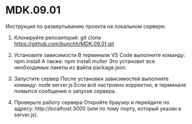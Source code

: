 # MDK.09.01

Инструкция по развертыванию проекта на локальном сервере:

1. Клонируйте репозиторий: git clone https://github.com/bunchh/MDK.09.01.git

2. Установите зависимости
    В терминале VS Code выполните команду: npm install
    А также: npm install multer
    Это установит все необходимые пакеты из файла package.json.

4. Запустите сервер
    После установки зависимостей выполните команду: node server.js
    Если всё настроено корректно, в терминале появится сообщение о запуске сервера.

5. Проверьте работу сервера
    Откройте браузер и перейдите по адресу: http://localhost:3000 (или по тому порту, который указан в server.js).

